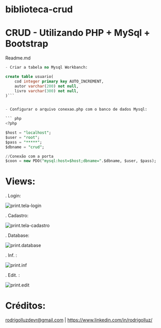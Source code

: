 # biblioteca-crud
# CRUD - Utilizando PHP + MySql + Bootstrap

Readme.md


```sql
- Criar a tabela no Mysql Workbanch:

create table usuario(
    cod integer primary key AUTO_INCREMENT,
    autor varchar(200) not null,
    livro varchar(300) not null,
)```


- Configurar o arquivo conexao.php com o banco de dados Mysql:

``` php
<?php

$host = "localhost";
$user = "root";
$pass = "*****";
$dbname = "crud";

//Conexão com a porta
$coon = new PDO("mysql:host=$host;dbname=".$dbname, $user, $pass);
```
##

# Views:

. Login:

![print.tela-login](https://github.com/rodrigolluzdevr/biblioteca-crud/assets/127913307/4b2a584c-d76b-48c7-8706-bc27bf2fb392)

. Cadastro:

![print.tela-cadastro](https://github.com/rodrigolluzdevr/biblioteca-crud/assets/127913307/7beea883-125e-4c53-9285-d68d336f6028)

. Database:

![print.database](https://github.com/rodrigolluzdevr/biblioteca-crud/assets/127913307/64f6c282-703c-4ef2-b3b2-02c968d6d74d)

. Inf. :

![print.inf](https://github.com/rodrigolluzdevr/biblioteca-crud/assets/127913307/a7ad9f72-40bf-4331-a907-c5cf63448fca)

. Edit. :

![print.edit](https://github.com/rodrigolluzdevr/biblioteca-crud/assets/127913307/3bc1aaf9-4c91-46e6-92df-d159716d470a)

# Créditos: 
rodrigolluzdevr@gmail.com | https://www.linkedin.com/in/rodrigolluz/
